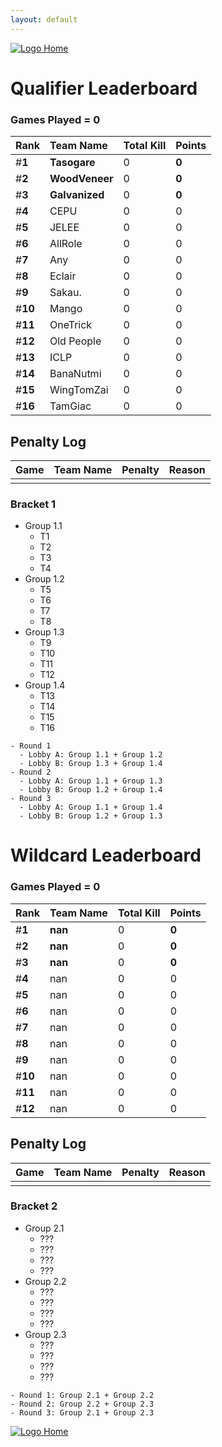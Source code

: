 ```yaml
---
layout: default
---
```



[ ![Logo](https://kanziebub.github.io/ProjectSEA/assets/images/bullet_rev.png) Home](https://kanziebub.github.io/ProjectSEA/)


# **Qualifier Leaderboard**

### Games Played = 0

|  Rank  | Team Name             | Total Kill | **Points** |
|:-------|:----------------------|:-----------|:-----------|
| #**1** | **Tasogare** | 0 | **0** | 
| #**2** | **WoodVeneer** | 0 | **0** | 
| #**3** | **Galvanized** | 0 | **0** | 
| #**4** | CEPU | 0 | 0 | 
| #**5** | JELEE | 0 | 0 | 
| #**6** | AllRole | 0 | 0 | 
| #**7** | Any | 0 | 0 | 
| #**8** | Eclair | 0 | 0 | 
| #**9** | Sakau. | 0 | 0 | 
| #**10** | Mango | 0 | 0 | 
| #**11** | OneTrick | 0 | 0 | 
| #**12** | Old People | 0 | 0 | 
| #**13** | ICLP | 0 | 0 | 
| #**14** | BanaNutmi | 0 | 0 | 
| #**15** | WingTomZai | 0 | 0 | 
| #**16** | TamGiac | 0 | 0 | 

## Penalty Log

|  Game  | Team Name | Penalty | Reason                |
|:-------|:----------|:--------|:----------------------|
|        |           |         |                       | 
 
 



### Bracket 1
- Group 1.1
  - T1
  - T2
  - T3
  - T4
- Group 1.2
  - T5
  - T6
  - T7
  - T8
- Group 1.3
  - T9
  - T10
  - T11
  - T12
- Group 1.4
  - T13
  - T14
  - T15
  - T16


```
- Round 1 
  - Lobby A: Group 1.1 + Group 1.2
  - Lobby B: Group 1.3 + Group 1.4
- Round 2
  - Lobby A: Group 1.1 + Group 1.3
  - Lobby B: Group 1.2 + Group 1.4
- Round 3 
  - Lobby A: Group 1.1 + Group 1.4
  - Lobby B: Group 1.2 + Group 1.3
```



# **Wildcard Leaderboard**

### Games Played = 0

|  Rank  | Team Name             | Total Kill | **Points** |
|:-------|:----------------------|:-----------|:-----------|
| #**1** | **nan** | 0 | **0** | 
| #**2** | **nan** | 0 | **0** | 
| #**3** | **nan** | 0 | **0** | 
| #**4** | nan | 0 | 0 | 
| #**5** | nan | 0 | 0 | 
| #**6** | nan | 0 | 0 | 
| #**7** | nan | 0 | 0 | 
| #**8** | nan | 0 | 0 | 
| #**9** | nan | 0 | 0 | 
| #**10** | nan | 0 | 0 | 
| #**11** | nan | 0 | 0 | 
| #**12** | nan | 0 | 0 | 

## Penalty Log

|  Game  | Team Name | Penalty | Reason                |
|:-------|:----------|:--------|:----------------------|
|        |           |         |                       | 
 
 



### Bracket 2
- Group 2.1
  - ???
  - ???
  - ???
  - ???
- Group 2.2
  - ???
  - ???
  - ???
  - ???
- Group 2.3
  - ???
  - ???
  - ???
  - ???


```
- Round 1: Group 2.1 + Group 2.2
- Round 2: Group 2.2 + Group 2.3
- Round 3: Group 2.1 + Group 2.3
```




[ ![Logo](https://kanziebub.github.io/ProjectSEA/assets/images/bullet_rev.png) Home](https://kanziebub.github.io/ProjectSEA/)
    